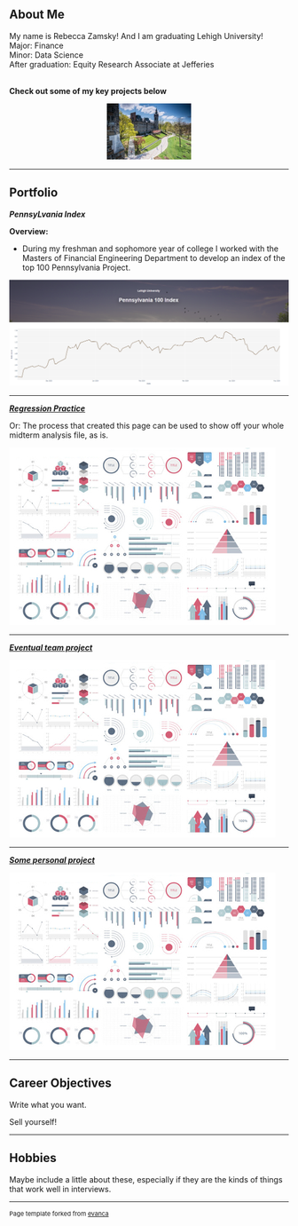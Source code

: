 ## About Me

My name is Rebecca Zamsky! And I am graduating Lehigh University!
<br> Major: Finance
<br> Minor: Data Science
<br> After graduation: Equity Research Associate at Jefferies
<br><br>

**Check out some of my key projects below**

<!-- Upload your own photo and change the path -->

<p style="text-align:center;">
  <img src="/images/download.jpg" width="30%">
</p>



</p>

---

## Portfolio

<!-- You can link to other websites, PDFs in this repo, and other pages in this repo -->

_**PennsyLvania Index**_

**Overview:**
- During my freshman and sophomore year of college I worked with the Masters of Financial Engineering Department to develop an index of the top 100 Pennsylvania Project. 


<img src="https://github.com/rz780/Rebecca_Zamsky_Website/blob/master/images/PA_100.png"/>

---

_**[Regression Practice](Regression_practice)**_

Or: The process that created this page can be used to show off your whole midterm analysis file, as is.

<img src="images/dummy_thumbnail.jpg?raw=true"/>

---

_**[Eventual team project](https://donbowen.github.io/teamproject/)**_

<img src="images/dummy_thumbnail.jpg?raw=true"/>

---

_**[Some personal project](/pdf/sample_presentation.pdf)**_

<img src="images/dummy_thumbnail.jpg?raw=true"/>

---

## Career Objectives

Write what you want. 

Sell yourself!

---

## Hobbies

Maybe include a little about these, especially if they are the kinds of things that work well in interviews.

---
<p style="font-size:11px">Page template forked from <a href="https://github.com/evanca/quick-portfolio">evanca</a></p>
<!-- Remove above link if you don't want to attibute -->
